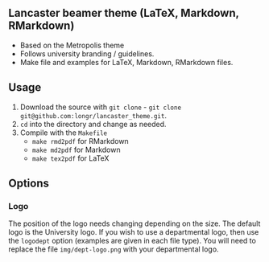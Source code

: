 ## Lancaster beamer theme (LaTeX, Markdown, RMarkdown)

* Based on the Metropolis theme
* Follows university branding / guidelines.
* Make file and examples for LaTeX, Markdown, RMarkdown files.


## Usage

1. Download the source with `git clone` - `git clone git@github.com:longr/lancaster_theme.git`.
2. `cd` into the directory and change as needed.
3. Compile with the `Makefile`
   - `make rmd2pdf` for RMarkdown
   - `make md2pdf` for Markdown
   - `make tex2pdf` for LaTeX

## Options

### Logo

The position of the logo needs changing depending on the size. The default logo is the University logo.  If you wish to use a departmental logo, then use the `logodept` option (examples are given in each file type).  You will need to replace the file `img/dept-logo.png` with your departmental logo.

